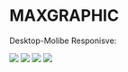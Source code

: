 # MAXGRAPHIC

 Desktop-Molibe Responisve:

<img src="https://github.com/niki-9011/MaxGraphic/blob/main/images/Screenshot%20from%202024-06-12%2022-07-43.png/">
<img src="https://github.com/niki-9011/MaxGraphic/blob/main/images/Screenshot%20from%202024-06-12%2022-07-28.png"/>
<img src="https://github.com/niki-9011/MaxGraphic/blob/main/images/Screenshot%20from%202024-06-12%2022-16-24.png">
<img src="https://github.com/niki-9011/MaxGraphic/blob/main/images/Screenshot%20from%202024-06-12%2022-15-14.png"/>
